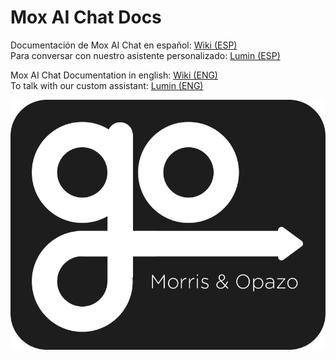 # Mox AI Chat Docs

Documentación de Mox AI Chat en español: [Wiki (ESP)](esp/Bienvenido.md)  
Para conversar con nuestro asistente personalizado: [Lumin (ESP)](https://go.morrisopazo-datascience.com/)

Mox AI Chat Documentation in english: [Wiki (ENG)](eng/Welcome.md)  
To talk with our custom assistant: [Lumin (ENG)](https://wargame.morrisopazo-datascience.com/)

<p align="center">
  <img src="assets/go_logo.png" />
</p>
